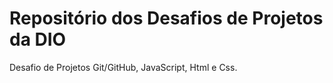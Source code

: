 # Repositório dos Desafios de Projetos da DIO
Desafio de Projetos Git/GitHub, JavaScript, Html e Css.
